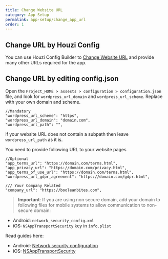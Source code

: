 ```yaml
---
title: Change Website URL
category: App Setup
permalink: app-setup/change_app_url
order: 1
---
```


## Change URL by Houzi Config
 You can use Houzi Config Builder to [Change Website URL](/houzi-config-builder/basic-setup) and provide many other URLs required for the app. 


## Change URL by editing config.json
Open the `Project_HOME > assests > configuration > configuration.json` file, and look for `wordpress_url_domain` and `wordpress_url_scheme`. Replace with your own domain and scheme.

```
//Mandatory
"wordpress_url_scheme": "https",
"wordpress_url_domain": "domain.com",
"wordpress_url_path": "",
```
if your website URL does not contain a subpath then leave `wordpress_url_path` as it is.

You need to provide following URL to your website pages

```
//Optional
"app_terms_url": "https://domain.com/terms.html",
"app_privacy_url": "https://domain.com/privacy.html",
"app_terms_of_use_url": "https://domain.com/terms.html",
"wordpress_url_gdpr_agreement": "https://domain.com/gdpr.html",

/// Your Company Related
"company_url": "https://booleanbites.com",

```

<!-- 
## Change URL by editing constants.dart
Although not advised, as these will be overriden by config.json, you can hardcode the URLs in constants.dart. Open the `Project_HOME > packages > houzi_package > lib > common > constants.dart` file, and look for `WORDPRESS_URL_DOMAIN` and `WORDPESS_URL_SCHEME`. Replace with your own domain and scheme.

```
//Mandatory
String WORDPRESS_URL_DOMAIN = "domain.com";
String WORDPRESS_URL_SCHEME = "https";
const String WORDPRESS_URL_PATH = "";
```

if your website URL does not contain a subpath then leave `WORDPRESS_URL_PATH` as it is.

You need to provide following URL to your website pages

```
//Optional
const String APP_TERMS_URL = "https://domain.com/terms.html";
const String APP_PRIVACY_URL = "https://domain.com/privacy.html";
const String APP_TERMS_OF_USE_URL = "https://domain.com/terms.html";
const String WORDPRESS_URL_GDPR_AGREEMENT = "https://domain.com/gdpr.html";

/// Your Company Related
String COMPANY_NAME = "BooleanBites Ltd.";
String COMPANY_URL = "https://booleanbites.com";
``` -->

> **Important**: If you are using non secure domain, add your domain to following files for mobile systems to allow communication to non-secure domain: 

- Android: `network_security_config.xml`
- iOS: `NSAppTransportSecurity` key in `info.plist`

Read guides here:

- Android: [Network security configuration](https://developer.android.com/training/articles/security-config)
- iOS: [NSAppTransportSecurity](https://developer.apple.com/documentation/bundleresources/information_property_list/nsapptransportsecurity)


